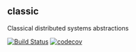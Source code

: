 classic
------

Classical distributed systems abstractions

[![Build Status](https://travis-ci.org/Distributed-EPFL/classic.svg?branch=master)](https://travis-ci.org/Distributed-EPFL/classic)
[![codecov](https://codecov.io/gh/Distributed-EPFL/classic/branch/master/graph/badge.svg)](https://codecov.io/gh/Distributed-EPFL/classic)
